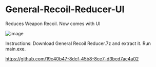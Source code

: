 # General-Recoil-Reducer-UI

Reduces Weapon Recoil. Now comes with UI

![image](https://github.com/user-attachments/assets/4b6a2707-64a2-4948-a0bd-f1fa3ef6d3fd)


Instructions:
Download General Recoil Reducer.7z and extract it. Run main.exe.

https://github.com/19c40b47-8dcf-45b8-8ce7-d3bcd7ac4a02
